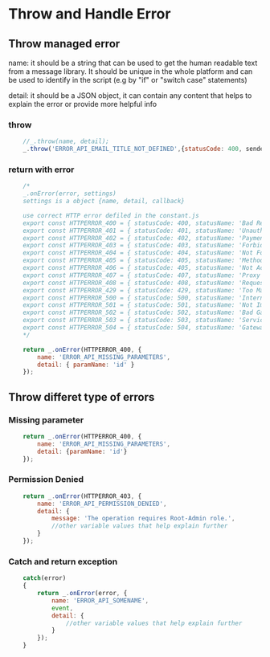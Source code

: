 # Throw and Handle Error

## Throw managed error

name: it should be a string that can be used to get the human readable text from a message library. It should be unique in the whole platform and can be used to identify in the script (e.g by "if" or "switch case" statements) 

detail: it should be a JSON object, it can contain any content that helps to explain the error or provide more helpful info

### throw
```javascript
    //_.throw(name, detail);
    _.throw('ERROR_API_EMAIL_TITLE_NOT_DEFINED',{statusCode: 400, sender, receipient, title, template});
```

### return with error
```javascript
    /*
    _.onError(error, settings)
    settings is a object {name, detail, callback} 

    use correct HTTP error defiled in the constant.js
    export const HTTPERROR_400 = { statusCode: 400, statusName: 'Bad Request' };
    export const HTTPERROR_401 = { statusCode: 401, statusName: 'Unauthorized' };
    export const HTTPERROR_402 = { statusCode: 402, statusName: 'Payment Required' };
    export const HTTPERROR_403 = { statusCode: 403, statusName: 'Forbidden' };
    export const HTTPERROR_404 = { statusCode: 404, statusName: 'Not Found' };
    export const HTTPERROR_405 = { statusCode: 405, statusName: 'Method Not Allowed' };
    export const HTTPERROR_406 = { statusCode: 405, statusName: 'Not Acceptable' };
    export const HTTPERROR_407 = { statusCode: 407, statusName: 'Proxy Authentication Required' };
    export const HTTPERROR_408 = { statusCode: 408, statusName: 'Request Timeout' };
    export const HTTPERROR_429 = { statusCode: 429, statusName: 'Too Many Requests' };
    export const HTTPERROR_500 = { statusCode: 500, statusName: 'Internal Server Error' };
    export const HTTPERROR_501 = { statusCode: 501, statusName: 'Not Implemented' };
    export const HTTPERROR_502 = { statusCode: 502, statusName: 'Bad Gateway' };
    export const HTTPERROR_503 = { statusCode: 503, statusName: 'Service Unavailable' };
    export const HTTPERROR_504 = { statusCode: 504, statusName: 'Gateway Timeout' };
    */

    return _.onError(HTTPERROR_400, {
        name: 'ERROR_API_MISSING_PARAMETERS', 
        detail: { paramName: 'id' }
    });
```

## Throw differet type of errors

### Missing parameter
```javascript
    return _.onError(HTTPERROR_400, { 
        name: 'ERROR_API_MISSING_PARAMETERS',
        detail: {paramName: 'id'}
    });
```

### Permission Denied
```javascript
    return _.onError(HTTPERROR_403, { 
        name: 'ERROR_API_PERMISSION_DENIED',
        detail: {
            message: 'The operation requires Root-Admin role.',
            //other variable values that help explain further
        }
    });
```

### Catch and return exception
```javascript
    catch(error)
    {
        return _.onError(error, { 
            name: 'ERROR_API_SOMENAME',
            event, 
            detail: {
                //other variable values that help explain further
            }
        });
    }
```